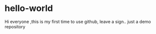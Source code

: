 # hello-world
Hi everyone ,this is my first time to use github, leave a sign..
just a demo repository
